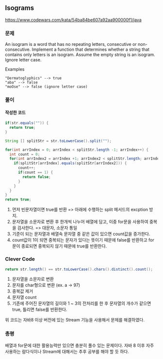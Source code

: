 ## Isograms
https://www.codewars.com/kata/54ba84be607a92aa900000f1/java

### 문제
An isogram is a word that has no repeating letters, consecutive or non-consecutive. 
Implement a function that determines whether a string that contains only letters is an isogram. 
Assume the empty string is an isogram. Ignore letter case.

Examples
```
"Dermatoglyphics" --> true
"aba" --> false
"moOse" --> false (ignore letter case)
```

### 풀이
#### 작성한 코드
```java
if(str.equals("")) {
  return true;
}

String [] splitStr = str.toLowerCase().split("");

for(int arrIndex = 0; arrIndex < splitStr.length -1; arrIndex++) {
  int count = 0;
  for(int arrIndex2 = arrIndex +1; arrIndex2 < splitStr.length; arrIndex2++) {
    if(splitStr[arrIndex].equals(splitStr[arrIndex2])) {
      count++;
      if(count == 1) {
        return false;
      }
    }
  }
}
return true;
```

1. 먼저 빈문자열이면 true를 반환 => 아래에 수행하는 split 메서드의 excption 방지.
2. 문자열을 소문자로 변환 후 한개씩 나누어 배열에 담고, 이중 for문을 사용하여 중복을 검사한다. => 대문자, 소문자 통일
3. 기준이 되는 문자열과 배열속 문자열 중 같은 값이 있으면 count값을 증가한다.
4. count값이 1이 되면 중복되는 문자가 있다는 뜻이기 때문에 false를 반환하고 for문이 종료되면 중복되지 않기 때문에 true를 반환한다.

### Clever Code
```java
return str.length() == str.toLowerCase().chars().distinct().count();
```
1. 문자열을 소문자로 변환
2. 문자를 char형으로 변환 (ex. a -> 97)
3. 중복값 제거
4. 문자열 count
5. 기존에 주어진 문자열의 길이와 1 ~ 3의 전처리를 한 후 문자열의 개수가 같으면 true, 틀리면 false를 반환한다.

위 코드는 자바8 이상 버전에 있는 Stream 기능을 사용해서 문제를 해결하였다.

### 총평
배열과 for문에 대한 활용능력만 있으면 충분히 풀수 있는 문제이다.
자바 8 이후 자주 사용하는 람다식이나 Stream에 대해서는 추후 공부를 해야 할 듯 하다.
